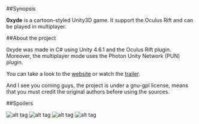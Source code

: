 ##Synopsis

**0xyde** is a cartoon-styled Unity3D game.
It support the Oculus Rift and can be played in multiplayer.

##About the project

0xyde was made in C# using Unity 4.6.1 and the Oculus Rift plugin. Moreover, the multiplayer mode uses the Photon Unity Network (PUN) plugin.

You can take a look to the [website](http://0xyde.sybiload.com/) or watch the [trailer](https://www.youtube.com/watch?v=XQSOCKCW0YA).

And I see you coming guys, the project is under a gnu-gpl license, means that you must credit the original authors before using the sources.

##Spoilers

![alt tag](https://pool.sybiload.com/git/0xyde/0xyde_1.jpg)
![alt tag](https://pool.sybiload.com/git/0xyde/0xyde_2.jpg)
![alt tag](https://pool.sybiload.com/git/0xyde/0xyde_3.jpg)
![alt tag](https://pool.sybiload.com/git/0xyde/0xyde_4.jpg)
